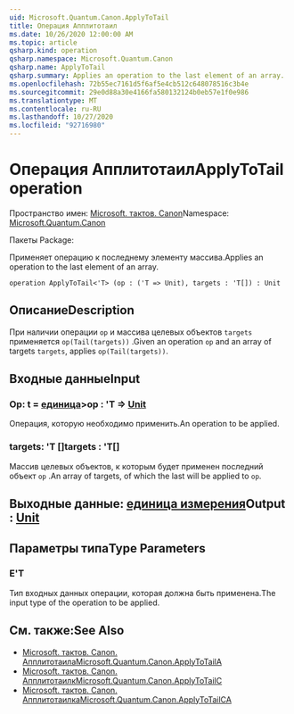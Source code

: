 ```yaml
---
uid: Microsoft.Quantum.Canon.ApplyToTail
title: Операция Апплитотаил
ms.date: 10/26/2020 12:00:00 AM
ms.topic: article
qsharp.kind: operation
qsharp.namespace: Microsoft.Quantum.Canon
qsharp.name: ApplyToTail
qsharp.summary: Applies an operation to the last element of an array.
ms.openlocfilehash: 72b55ec7161d5f6af5e4cb512c648078516c3b4e
ms.sourcegitcommit: 29e0d88a30e4166fa580132124b0eb57e1f0e986
ms.translationtype: MT
ms.contentlocale: ru-RU
ms.lasthandoff: 10/27/2020
ms.locfileid: "92716980"
---
```

# <a name="applytotail-operation"></a><span data-ttu-id="d1d8e-102">Операция Апплитотаил</span><span class="sxs-lookup"><span data-stu-id="d1d8e-102">ApplyToTail operation</span></span>

<span data-ttu-id="d1d8e-103">Пространство имен: [Microsoft. тактов. Canon](xref:Microsoft.Quantum.Canon)</span><span class="sxs-lookup"><span data-stu-id="d1d8e-103">Namespace: [Microsoft.Quantum.Canon](xref:Microsoft.Quantum.Canon)</span></span>

<span data-ttu-id="d1d8e-104">Пакеты [](https://nuget.org/packages/)</span><span class="sxs-lookup"><span data-stu-id="d1d8e-104">Package: [](https://nuget.org/packages/)</span></span>


<span data-ttu-id="d1d8e-105">Применяет операцию к последнему элементу массива.</span><span class="sxs-lookup"><span data-stu-id="d1d8e-105">Applies an operation to the last element of an array.</span></span>

```qsharp
operation ApplyToTail<'T> (op : ('T => Unit), targets : 'T[]) : Unit
```


## <a name="description"></a><span data-ttu-id="d1d8e-106">Описание</span><span class="sxs-lookup"><span data-stu-id="d1d8e-106">Description</span></span>

<span data-ttu-id="d1d8e-107">При наличии операции `op` и массива целевых объектов `targets` применяется `op(Tail(targets))` .</span><span class="sxs-lookup"><span data-stu-id="d1d8e-107">Given an operation `op` and an array of targets `targets`, applies `op(Tail(targets))`.</span></span>

## <a name="input"></a><span data-ttu-id="d1d8e-108">Входные данные</span><span class="sxs-lookup"><span data-stu-id="d1d8e-108">Input</span></span>

### <a name="op--t--unit"></a><span data-ttu-id="d1d8e-109">Op: t = [единица](xref:microsoft.quantum.lang-ref.unit)></span><span class="sxs-lookup"><span data-stu-id="d1d8e-109">op : 'T => [Unit](xref:microsoft.quantum.lang-ref.unit)</span></span> 

<span data-ttu-id="d1d8e-110">Операция, которую необходимо применить.</span><span class="sxs-lookup"><span data-stu-id="d1d8e-110">An operation to be applied.</span></span>


### <a name="targets--t"></a><span data-ttu-id="d1d8e-111">targets: 'T []</span><span class="sxs-lookup"><span data-stu-id="d1d8e-111">targets : 'T[]</span></span>

<span data-ttu-id="d1d8e-112">Массив целевых объектов, к которым будет применен последний объект `op` .</span><span class="sxs-lookup"><span data-stu-id="d1d8e-112">An array of targets, of which the last will be applied to `op`.</span></span>



## <a name="output--unit"></a><span data-ttu-id="d1d8e-113">Выходные данные: [единица измерения](xref:microsoft.quantum.lang-ref.unit)</span><span class="sxs-lookup"><span data-stu-id="d1d8e-113">Output : [Unit](xref:microsoft.quantum.lang-ref.unit)</span></span>



## <a name="type-parameters"></a><span data-ttu-id="d1d8e-114">Параметры типа</span><span class="sxs-lookup"><span data-stu-id="d1d8e-114">Type Parameters</span></span>

### <a name="t"></a><span data-ttu-id="d1d8e-115">Е</span><span class="sxs-lookup"><span data-stu-id="d1d8e-115">'T</span></span>

<span data-ttu-id="d1d8e-116">Тип входных данных операции, которая должна быть применена.</span><span class="sxs-lookup"><span data-stu-id="d1d8e-116">The input type of the operation to be applied.</span></span>

## <a name="see-also"></a><span data-ttu-id="d1d8e-117">См. также:</span><span class="sxs-lookup"><span data-stu-id="d1d8e-117">See Also</span></span>

- [<span data-ttu-id="d1d8e-118">Microsoft. тактов. Canon. Апплитотаила</span><span class="sxs-lookup"><span data-stu-id="d1d8e-118">Microsoft.Quantum.Canon.ApplyToTailA</span></span>](xref:Microsoft.Quantum.Canon.ApplyToTailA)
- [<span data-ttu-id="d1d8e-119">Microsoft. тактов. Canon. Апплитотаилк</span><span class="sxs-lookup"><span data-stu-id="d1d8e-119">Microsoft.Quantum.Canon.ApplyToTailC</span></span>](xref:Microsoft.Quantum.Canon.ApplyToTailC)
- [<span data-ttu-id="d1d8e-120">Microsoft. тактов. Canon. Апплитотаилка</span><span class="sxs-lookup"><span data-stu-id="d1d8e-120">Microsoft.Quantum.Canon.ApplyToTailCA</span></span>](xref:Microsoft.Quantum.Canon.ApplyToTailCA)